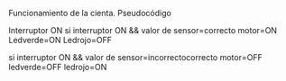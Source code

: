 Funcionamiento de la cienta. Pseudocódigo

Interruptor ON
si interruptor ON && valor de sensor=correcto
motor=ON
Ledverde=ON
Ledrojo=OFF

si interruptor ON && valor de sensor=incorrectocorrecto
motor=OFF
ledverde=OFF
ledrojo=ON
